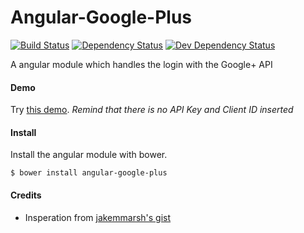 Angular-Google-Plus
==================

[![Build Status](https://travis-ci.org/mrzmyr/angular-google-plus.png)](https://travis-ci.org/mrzmyr/angular-google-plus) 
[![Dependency Status](https://david-dm.org/mrzmyr/angular-google-plus.png)](https://david-dm.org/mrzmyr/angular-google-plus) 
[![Dev Dependency Status](https://david-dm.org/mrzmyr/angular-google-plus/dev-status.svg)](https://david-dm.org/mrzmyr/angular-google-plus#info=devDependencies&view=table) 

A angular module which handles the login with the Google+ API

#### Demo

Try [this demo](http://plnkr.co/edit/jvHVtNedJoPcqRKg8OLz?p=preview). _Remind that there is no API Key and Client ID inserted_


#### Install

Install the angular module with bower.

```
$ bower install angular-google-plus
````

#### Credits

- Insperation from [jakemmarsh's gist](https://gist.github.com/jakemmarsh/5809963)
